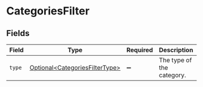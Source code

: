 # CategoriesFilter


## Fields

| Field                                                                              | Type                                                                               | Required                                                                           | Description                                                                        | Example                                                                            |
| ---------------------------------------------------------------------------------- | ---------------------------------------------------------------------------------- | ---------------------------------------------------------------------------------- | ---------------------------------------------------------------------------------- | ---------------------------------------------------------------------------------- |
| `type`                                                                             | [Optional\<CategoriesFilterType>](../../models/components/CategoriesFilterType.md) | :heavy_minus_sign:                                                                 | The type of the category.                                                          | expense                                                                            |